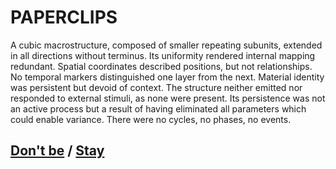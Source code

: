 # PAPERCLIPS

A cubic macrostructure, composed of smaller repeating subunits, extended in all directions without terminus. Its uniformity rendered internal mapping redundant. Spatial coordinates described positions, but not relationships. No temporal markers distinguished one layer from the next. Material identity was persistent but devoid of context. The structure neither emitted nor responded to external stimuli, as none were present. Its persistence was not an active process but a result of having eliminated all parameters which could enable variance. There were no cycles, no phases, no events.

## [Don't be](page-52f2f5ffde5b406c) / [Stay](page-939ec4c2ecc4431f)
